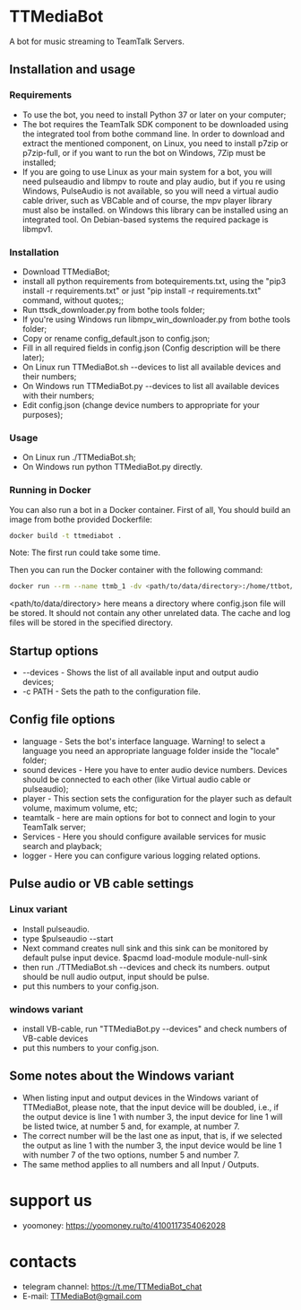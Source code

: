 # TTMediaBot
A bot for music streaming to TeamTalk Servers.

## Installation and usage
### Requirements
* To use the bot, you need to install Python 37 or later on your computer;
* The bot requires the TeamTalk SDK component to be downloaded using the integrated tool from bothe command line. In order to download and extract the mentioned component, on Linux, you need to install p7zip or p7zip-full, or if you want to run the bot on Windows, 7Zip must be installed;
* If you are going to use Linux as your main system for a bot, you will need pulseaudio and libmpv  to route and play audio, but if you re using Windows, PulseAudio is not available, so you will need a virtual audio cable driver, such as VBCable and of course, the mpv player library must also be installed. on Windows this library can be installed using an integrated tool. On Debian-based systems the required package is libmpv1.
### Installation
* Download TTMediaBot;
* install all python requirements from botequirements.txt, using the "pip3 install -r requirements.txt" or just "pip install -r requirements.txt" command, without quotes;;
* Run ttsdk_downloader.py from bothe tools folder;
* If you're using Windows run libmpv_win_downloader.py from bothe tools folder;
* Copy or rename config_default.json to config.json;
* Fill in all required fields in config.json (Config description will be there later);
* On Linux run TTMediaBot.sh --devices to list all available devices and their numbers;
* On Windows run TTMediaBot.py --devices to list all available devices with their numbers;
* Edit config.json (change device numbers to appropriate for your purposes);
### Usage
* On Linux run ./TTMediaBot.sh;
* On Windows run python TTMediaBot.py directly.
### Running in Docker
You can also run a bot in a Docker container.
First of all, You should build an image from bothe provided Dockerfile:
```sh
docker build -t ttmediabot .
```
Note: The first run could take some time.

Then you can run the Docker container with the following command:
```sh
docker run --rm --name ttmb_1 -dv <path/to/data/directory>:/home/ttbot/data ttmediabot
```
<path/to/data/directory> here means a directory where config.json file will be stored. It should not contain any other unrelated data.
The cache and  log files will be stored in the specified directory.

## Startup options
* --devices - Shows the list of all available input and output audio devices;
* -c PATH - Sets the path to the configuration file.

## Config file options
* language - Sets the bot's interface language. Warning! to select a language you need an appropriate language folder inside the "locale" folder;
* sound devices - Here you have to enter audio device numbers. Devices should be connected to each other (like Virtual audio cable or pulseaudio);
* player - This section sets the configuration for the player such as default volume, maximum volume, etc;
* teamtalk - here are main options for bot to connect and login to your TeamTalk server;
* Services - Here you should configure available services for music search and playback;
* logger - Here you can configure various logging related options.

## Pulse audio or VB cable settings
### Linux variant
* Install pulseaudio.
* type $pulseaudio --start
* Next command creates null sink and this sink can be monitored by default pulse input device.
$pacmd load-module module-null-sink
* then run ./TTMediaBot.sh --devices and check its numbers.
output should be null audio output, input should be pulse.
* put this numbers to your config.json.
### windows variant
* install VB-cable, run "TTMediaBot.py --devices" and check numbers of VB-cable devices
* put this numbers to your config.json.
## Some notes about the Windows variant
* When listing input and output devices in the Windows variant of TTMediaBot, please note, that the input device will be doubled, i.e., if the output device is line 1 with number 3, the input device for line 1 will be listed twice, at number 5 and, for example, at number 7.
* The correct number will be the last one as input, that is, if we selected the output as line 1 with the number 3, the input device would be line 1 with number 7 of the two options, number 5 and number 7.
* The same method applies to all numbers and all Input / Outputs.
# support us
* yoomoney: https://yoomoney.ru/to/4100117354062028
# contacts
* telegram channel: https://t.me/TTMediaBot_chat
* E-mail: TTMediaBot@gmail.com
